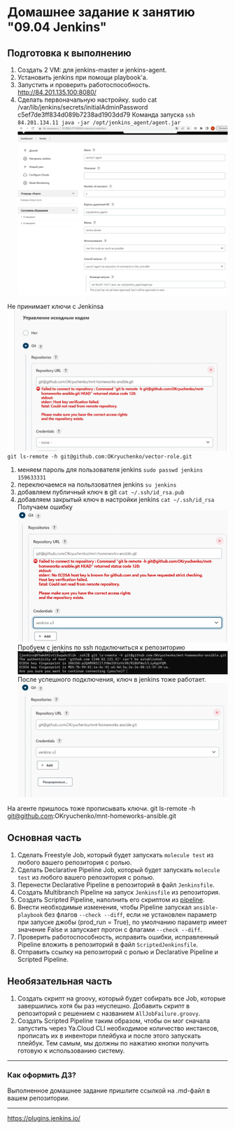 # Домашнее задание к занятию "09.04 Jenkins"

## Подготовка к выполнению

1. Создать 2 VM: для jenkins-master и jenkins-agent.
2. Установить jenkins при помощи playbook'a.
3. Запустить и проверить работоспособность.
http://84.201.135.100:8080/
4. Сделать первоначальную настройку.
sudo cat /var/lib/jenkins/secrets/initialAdminPassword
c5ef7de3ff834d089b7238ad1903dd79
Команда запуска `ssh 84.201.134.11 java -jar /opt/jenkins_agent/agent.jar`
![img.png](img.png)

Не принимает ключи с Jenkinsa
![img_1.png](img_1.png)
` git ls-remote -h git@github.com:OKryuchenko/vector-role.git`
1. меняем пароль для пользователя jenkins
`sudo passwd jenkins` `159633331`
2. переключаемся на польлзоватлея jenkins 
`su jenkins`
3. добавляем публичный ключ в git
`cat ~/.ssh/id_rsa.pub`
4. добавляем закрытый ключ в настройки jenkins
`cat ~/.ssh/id_rsa`
Получаем ошибку
![img_2.png](img_2.png)
Пробуем с jenkins по ssh подключиться к репозиторию
![img_3.png](img_3.png)
После успешного подключения, ключ в jenkins тоже работает.
![img_4.png](img_4.png)

На агенте пришлось тоже прописывать ключи.
 git ls-remote -h git@github.com:OKryuchenko/mnt-homeworks-ansible.git

## Основная часть

1. Сделать Freestyle Job, который будет запускать `molecule test` из любого вашего репозитория с ролью.
2. Сделать Declarative Pipeline Job, который будет запускать `molecule test` из любого вашего репозитория с ролью.
3. Перенести Declarative Pipeline в репозиторий в файл `Jenkinsfile`.
4. Создать Multibranch Pipeline на запуск `Jenkinsfile` из репозитория.
5. Создать Scripted Pipeline, наполнить его скриптом из [pipeline](./pipeline).
6. Внести необходимые изменения, чтобы Pipeline запускал `ansible-playbook` без флагов `--check --diff`, если не установлен параметр при запуске джобы (prod_run = True), по умолчанию параметр имеет значение False и запускает прогон с флагами `--check --diff`.
7. Проверить работоспособность, исправить ошибки, исправленный Pipeline вложить в репозиторий в файл `ScriptedJenkinsfile`.
8. Отправить ссылку на репозиторий с ролью и Declarative Pipeline и Scripted Pipeline.

## Необязательная часть

1. Создать скрипт на groovy, который будет собирать все Job, которые завершились хотя бы раз неуспешно. Добавить скрипт в репозиторий с решением с названием `AllJobFailure.groovy`.
2. Создать Scripted Pipeline таким образом, чтобы он мог сначала запустить через Ya.Cloud CLI необходимое количество инстансов, прописать их в инвентори плейбука и после этого запускать плейбук. Тем самым, мы должны по нажатию кнопки получить готовую к использованию систему.

---

### Как оформить ДЗ?

Выполненное домашнее задание пришлите ссылкой на .md-файл в вашем репозитории.

---
https://plugins.jenkins.io/